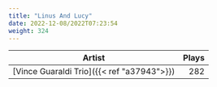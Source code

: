 ```yaml
---
title: "Linus And Lucy"
date: 2022-12-08/2022T07:23:54
weight: 324
---
```




 Artist | Plays 
----- | -----:
[Vince Guaraldi Trio]({{< ref "a37943">}}) | 282
